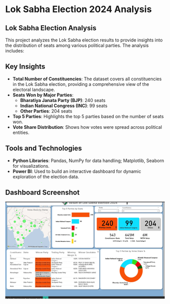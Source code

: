 # Lok Sabha Election 2024 Analysis  
## Lok Sabha Election Analysis

This project analyzes the Lok Sabha election results to provide insights into the distribution of seats among various political parties. The analysis includes:

## Key Insights

- **Total Number of Constituencies**: The dataset covers all constituencies in the Lok Sabha election, providing a comprehensive view of the electoral landscape.  
- **Seats Won by Major Parties**:  
  - **Bharatiya Janata Party (BJP)**: 240 seats  
  - **Indian National Congress (INC)**: 99 seats  
  - **Other Parties**: 204 seats  
- **Top 5 Parties**: Highlights the top 5 parties based on the number of seats won.  
- **Vote Share Distribution**: Shows how votes were spread across political entities.

## Tools and Technologies

- **Python Libraries**: Pandas, NumPy for data handling; Matplotlib, Seaborn for visualizations.  
- **Power BI**: Used to build an interactive dashboard for dynamic exploration of the election data.

## Dashboard Screenshot

![Dashboard Screenshot](https://github.com/CodeSubz/Election_Analysis_using_PowerBI/blob/master/davpic.jpg)
